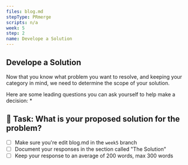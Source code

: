 ```yaml
---
files: blog.md
stepType: PRmerge
scripts: n/a
week: 5
step: 2
name: Develope a Solution
---
```


## Develope a Solution

Now that you know what problem you want to resolve, and keeping your category in mind, we need to determine the scope of your solution.

Here are some leading questions you can ask yourself to help make a decision:
* 

## :pencil: Task: What is your proposed solution for the problem?

- [ ] Make sure you're edit blog.md in the `week5` branch
- [ ] Document your responses in the section called "The Solution"
- [ ] Keep your response to an average of 200 words, max 300 words
